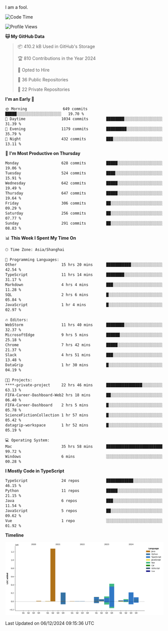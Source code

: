 I am a fool.

<!--START_SECTION:waka-->
![Code Time](http://img.shields.io/badge/Code%20Time-2%2C211%20hrs%2029%20mins-blue)

![Profile Views](http://img.shields.io/badge/Profile%20Views-1-blue)

**🐱 My GitHub Data** 

> 📦 410.2 kB Used in GitHub's Storage 
 > 
> 🏆 810 Contributions in the Year 2024
 > 
> 💼 Opted to Hire
 > 
> 📜 36 Public Repositories 
 > 
> 🔑 22 Private Repositories 
 > 
**I'm an Early 🐤** 

```text
🌞 Morning                649 commits         █████░░░░░░░░░░░░░░░░░░░░   19.70 % 
🌆 Daytime                1034 commits        ████████░░░░░░░░░░░░░░░░░   31.39 % 
🌃 Evening                1179 commits        █████████░░░░░░░░░░░░░░░░   35.79 % 
🌙 Night                  432 commits         ███░░░░░░░░░░░░░░░░░░░░░░   13.11 % 
```
📅 **I'm Most Productive on Thursday** 

```text
Monday                   628 commits         █████░░░░░░░░░░░░░░░░░░░░   19.06 % 
Tuesday                  524 commits         ████░░░░░░░░░░░░░░░░░░░░░   15.91 % 
Wednesday                642 commits         █████░░░░░░░░░░░░░░░░░░░░   19.49 % 
Thursday                 647 commits         █████░░░░░░░░░░░░░░░░░░░░   19.64 % 
Friday                   306 commits         ██░░░░░░░░░░░░░░░░░░░░░░░   09.29 % 
Saturday                 256 commits         ██░░░░░░░░░░░░░░░░░░░░░░░   07.77 % 
Sunday                   291 commits         ██░░░░░░░░░░░░░░░░░░░░░░░   08.83 % 
```


📊 **This Week I Spent My Time On** 

```text
🕑︎ Time Zone: Asia/Shanghai

💬 Programming Languages: 
Other                    15 hrs 20 mins      ███████████░░░░░░░░░░░░░░   42.54 % 
TypeScript               11 hrs 14 mins      ████████░░░░░░░░░░░░░░░░░   31.17 % 
Markdown                 4 hrs 4 mins        ███░░░░░░░░░░░░░░░░░░░░░░   11.28 % 
SQL                      2 hrs 6 mins        █░░░░░░░░░░░░░░░░░░░░░░░░   05.84 % 
JavaScript               1 hr 4 mins         █░░░░░░░░░░░░░░░░░░░░░░░░   02.97 % 

🔥 Editors: 
WebStorm                 11 hrs 40 mins      ████████░░░░░░░░░░░░░░░░░   32.37 % 
MicrosoftEdge            9 hrs 5 mins        ██████░░░░░░░░░░░░░░░░░░░   25.18 % 
Chrome                   7 hrs 42 mins       █████░░░░░░░░░░░░░░░░░░░░   21.37 % 
Slack                    4 hrs 51 mins       ███░░░░░░░░░░░░░░░░░░░░░░   13.48 % 
DataGrip                 1 hr 30 mins        █░░░░░░░░░░░░░░░░░░░░░░░░   04.19 % 

🐱‍💻 Projects: 
****-private-project     22 hrs 46 mins      ████████████████░░░░░░░░░   63.13 % 
FIFA-Career-Dashboard-Web2 hrs 18 mins       ██░░░░░░░░░░░░░░░░░░░░░░░   06.40 % 
FIFA-Career-Dashboard    2 hrs 5 mins        █░░░░░░░░░░░░░░░░░░░░░░░░   05.78 % 
ScienceFictionCollection 1 hr 57 mins        █░░░░░░░░░░░░░░░░░░░░░░░░   05.42 % 
datagrip-workspace       1 hr 52 mins        █░░░░░░░░░░░░░░░░░░░░░░░░   05.19 % 

💻 Operating System: 
Mac                      35 hrs 58 mins      █████████████████████████   99.72 % 
Windows                  6 mins              ░░░░░░░░░░░░░░░░░░░░░░░░░   00.28 % 
```

**I Mostly Code in TypeScript** 

```text
TypeScript               24 repos            ████████████░░░░░░░░░░░░░   46.15 % 
Python                   11 repos            █████░░░░░░░░░░░░░░░░░░░░   21.15 % 
Java                     6 repos             ███░░░░░░░░░░░░░░░░░░░░░░   11.54 % 
JavaScript               5 repos             ██░░░░░░░░░░░░░░░░░░░░░░░   09.62 % 
Vue                      1 repo              ░░░░░░░░░░░░░░░░░░░░░░░░░   01.92 % 
```



**Timeline**

![Lines of Code chart](https://raw.githubusercontent.com/VeejaLiu/VeejaLiu/master/assets/bar_graph.png)


 Last Updated on 06/12/2024 09:15:36 UTC
<!--END_SECTION:waka-->
